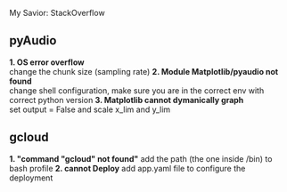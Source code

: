 My Savior: StackOverflow

## pyAudio
**1. OS error overflow**  
change the chunk size (sampling rate)
**2. Module Matplotlib/pyaudio not found**  
change shell configuration, make sure you are in
the correct env with correct python version
**3. Matplotlib cannot dymanically graph**  
set output = False and scale x_lim and y_lim


## gcloud
**1. "command "gcloud" not found"**
add the path (the one inside /bin) to bash profile
**2. cannot Deploy**
add app.yaml file to configure the deployment
